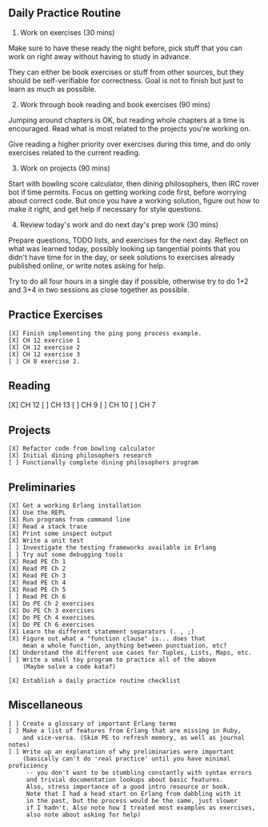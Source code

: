 ## Daily Practice Routine

1. Work on exercises (30 mins)

Make sure to have these ready the night before, pick stuff
that you can work on right away without having to study 
in advance. 

They can either be book exercises or stuff
from other sources, but they should be self-verifiable
for correctness. Goal is not to finish but just to 
learn as much as possible.

2. Work through book reading and book exercises (90 mins)

Jumping around chapters is OK, but reading whole chapters
at a time is encouraged. Read what is most related to
the projects you're working on. 

Give reading a higher priority over exercises during this 
time, and do only exercises related to the current reading.

3. Work on projects (90 mins)

Start with bowling score calculator, then dining philosophers,
then IRC rover bot if time permits. Focus on getting working
code first, before worrying about correct code. But once you
have a working solution, figure out how to make it right,
and get help if necessary for style questions.

4. Review today's work and do next day's prep work (30 mins)

Prepare questions, TODO lists, and exercises for the next
day. Reflect on what was learned today, possibly looking
up tangential points that you didn't have time for in the
day, or seek solutions to exercises already published online,
or write notes asking for help. 

Try to do all four hours in a single day if possible,
otherwise try to do 1+2 and 3+4 in two sessions as close
together as possible.

## Practice Exercises

```
[X] Finish implementing the ping pong process example.
[X] CH 12 exercise 1
[X] CH 12 exercise 2
[X] CH 12 exercise 3
[ ] CH 8 exercise 2.
```

## Reading

[X] CH 12
[ ] CH 13
[ ] CH 9
[ ] CH 10
[ ] CH 7

## Projects

```
[X] Refactor code from bowling calculator
[X] Initial dining philosophers research
[ ] Functionally complete dining philosophers program
```


## Preliminaries

```
[X] Get a working Erlang installation
[X] Use the REPL
[X] Run programs from command line
[X] Read a stack trace
[X] Print some inspect output
[X] Write a unit test
[ ] Investigate the testing frameworks available in Erlang
[ ] Try out some debugging tools
[X] Read PE Ch 1
[X] Read PE Ch 2
[X] Read PE Ch 3
[X] Read PE Ch 4
[X] Read PE Ch 5
[ ] Read PE Ch 6
[X] Do PE Ch 2 exercises
[X] Do PE Ch 3 exercises
[X] Do PE Ch 4 exercises
[X] Do PE Ch 6 exercises
[X] Learn the different statement separators (. , ;)
[X] Figure out what a "function clause" is... does that
    mean a whole function, anything between punctuation, etc?
[X] Understand the different use cases for Tuples, Lists, Maps, etc.
[ ] Write a small toy program to practice all of the above
    (Maybe solve a code kata?)

[X] Establish a daily practice routine checklist
```

## Miscellaneous

```
[ ] Create a glossary of important Erlang terms
[ ] Make a list of features from Erlang that are missing in Ruby,
    and vice-versa. (Skim PE to refresh memory, as well as journal notes)
[ ] Write up an explanation of why preliminaries were important
    (basically can't do 'real practice' until you have minimal proficiency
     -- you don't want to be stumbling constantly with syntax errors
     and trivial documentation lookups about basic features.
     Also, stress importance of a good intro resource or book.
     Note that I had a head start on Erlang from dabbling with it
     in the past, but the process would be the same, just slower
     if I hadn't. Also note how I treated most examples as exercises,
     also note about asking for help)
```
